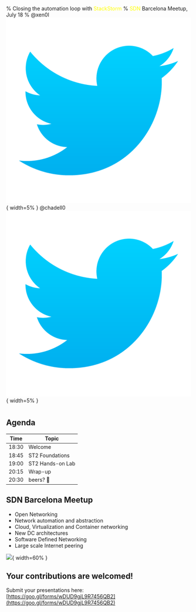 % Closing the automation loop with <span style="color:yellow">StackStorm</span>
% <span style="color:yellow">SDN</span> Barcelona Meetup, July 18
% @xen0l ![](media/twitter-logo.png){ width=5% } @chadell0 ![](media/twitter-logo.png){ width=5% }

#

## Agenda

| Time | Topic |
| ----- | ----- |
| 18:30 | Welcome |
| 18:45 | ST2 Foundations |
| 19:00 | ST2 Hands-on Lab |
| 20:15 | Wrap-up |
| 20:30 | beers? 🍻 |

## SDN Barcelona Meetup

<div id=left>

* Open Networking
* Network automation and abstraction
* Cloud, Virtualization and Container networking
* New DC architectures
* Software Defined Networking
* Large scale Internet peering

</div>

<div id=right>

![](https://secure.meetupstatic.com/photos/event/b/f/5/c/600_448608988.jpeg){ width=60% }

</div>

## Your contributions are welcomed!

Submit your presentations here:
[https://goo.gl/forms/wDUD9gjL9R7456QB2­](https://goo.gl/forms/wDUD9gjL9R7456QB2­)
